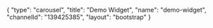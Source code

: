 {
    "type": "carousel",
    "title": "Demo Widget",
    "name": "demo-widget",
    "channelId": "139425385",
    "layout": "bootstrap"
}